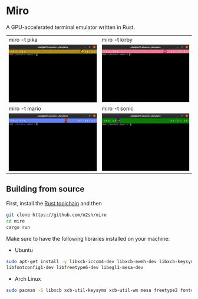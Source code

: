 # Miro

A GPU-accelerated terminal emulator written in Rust.

| | |
|-|-|
|miro -t pika|miro -t kirby|
|![mario](resources/pika.gif)|![sonic](resources/kirby.gif)|
|miro -t mario|miro -t sonic|
|![mario](resources/mario.gif)|![sonic](resources/sonic.gif)|
## Building from source

First, install the [Rust toolchain](https://www.rust-lang.org/tools/install) and then

```sh
git clone https://github.com/o2sh/miro
cd miro
cargo run
```

Make sure to have the following libraries installed on your machine:

- Ubuntu

```sh
sudo apt-get install -y libxcb-icccm4-dev libxcb-ewmh-dev libxcb-keysyms1-dev \
libfontconfig1-dev libfreetype6-dev libegl1-mesa-dev
```

- Arch Linux

```sh
sudo pacman -S libxcb xcb-util-keysyms xcb-util-wm mesa freetype2 fontconfig
```
